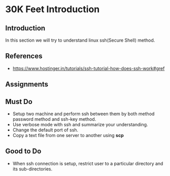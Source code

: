 # 30K Feet Introduction

## Introduction
In this section we will try to understand linux ssh(Secure Shell) method.

## References
* https://www.hostinger.in/tutorials/ssh-tutorial-how-does-ssh-work#gref

## Assignments
## Must Do
- Setup two machine and perform ssh between them by both method password method and ssh-key method.
- Use verbose mode with ssh and summarize your understanding.
- Change the default port of ssh.
- Copy a text file from one server to another using **scp**


## Good to Do
- When ssh connection is setup, restrict user to a particular directory and its sub-directories.
